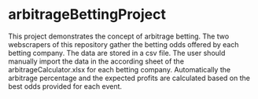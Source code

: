 # arbitrageBettingProject
This project demonstrates the concept of arbitrage betting.
The two webscrapers of this repository gather the betting odds offered by each betting company. The data are stored in a csv file. 
The user should manually import the data in the according sheet of the arbitrageCalculator.xlsx for each betting company.
Automatically the arbitrage percentage and the expected profits are calculated based on the best odds provided for each event.
